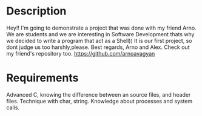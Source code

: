 # Description
Hey!! I'm going to demonstrate a project that was done with my friend Arno. We are students and we are interesting in Software Development thats why we decided to write a program that act as a Shell)) 
It is our first project, so dont judge us too harshly,please. Best regards, Arno and Alex. Check out my friend's repository too. https://github.com/arnoavagyan

# Requirements
Advanced C, knowing the difference between an source files, and header files. Technique with char, string. Knowledge about processes and system calls.
